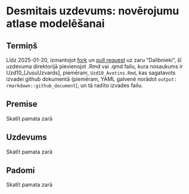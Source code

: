 Desmitais uzdevums: novērojumu atlase modelēšanai
================

## Termiņš

Līdz 2025-01-20, izmantojot
[fork](https://docs.github.com/en/pull-requests/collaborating-with-pull-requests/working-with-forks/fork-a-repo)
un [pull
request](https://docs.github.com/en/pull-requests/collaborating-with-pull-requests/proposing-changes-to-your-work-with-pull-requests/creating-a-pull-request-from-a-fork)
uz zaru “Dalibnieki”, šī uzdevuma direktorijā pievienojot .Rmd vai .qmd
failu, kura nosaukums ir Uzd10\_\[JusuUzvards\], piemēram,
`Uzd10_Avotins.Rmd`, kas sagatavots izvadei github dokumentā (piemēram,
YAML galvenē norādot `output: rmarkdown::github_document`), un tā radīto
izvades failu.

## Premise

Skatīt pamata zarā

## Uzdevums

Skatīt pamata zarā

## Padomi

Skatīt pamata zarā
